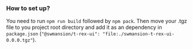 ### How to set up?

You need to run `npm run build` followed by `npm pack`. Then move your .tgz file to you project root directory and add it as an dependency in `package.json` (`"@swmansion/t-rex-ui": "file:./swmansion-t-rex-ui-0.0.0.tgz"`).
